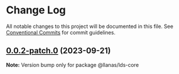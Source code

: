 # Change Log

All notable changes to this project will be documented in this file.
See [Conventional Commits](https://conventionalcommits.org) for commit guidelines.

## [0.0.2-patch.0](https://github.com/llanas-web/llanas-ds/packages/lds-core/compare/v0.0.1-alpha.7...v0.0.2-patch.0) (2023-09-21)

**Note:** Version bump only for package @llanas/lds-core
